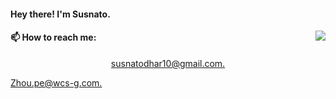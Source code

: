 #### Hey there! I'm Susnato.
<img align="right" src="https://github-readme-stats.vercel.app/api?username=susnato">


#### 📫 How to reach me: 
<p align="center">
  <a href = "susnatodhar10@gmail.com? subject = Contact&body = Message">susnatodhar10@gmail.com.</a>
</p>

<a href = "zhou.pe@wcs-g.com? subject = Contact&body = Message">
Zhou.pe@wcs-g.com.
</a>




